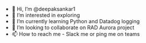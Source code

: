 - 👋 Hi, I’m @deepaksankar1
- 👀 I’m interested in exploring
- 🌱 I’m currently learning Python and Datadog logging
- 💞️ I’m looking to collaborate on RAD Aurora project
- 📫 How to reach me - Slack me or ping me on teams

<!---
deepaksankar1/deepaksankar1 is a ✨ special ✨ repository because its `README.md` (this file) appears on your GitHub profile.
You can click the Preview link to take a look at your changes.
--->

